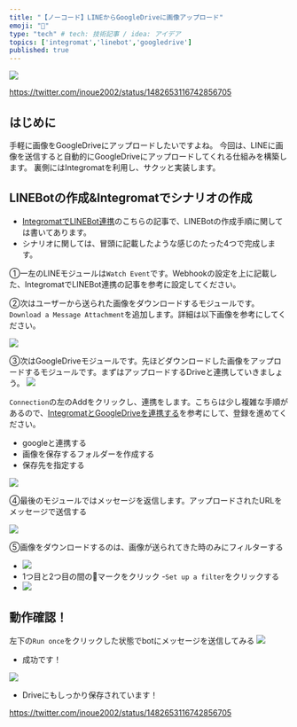 ```yaml
---
title: "【ノーコード】LINEからGoogleDriveに画像アップロード"
emoji: "🤳"
type: "tech" # tech: 技術記事 / idea: アイデア
topics: ['integromat','linebot','googledrive']
published: true
---
```


![](/images/a94013f55940ac/image1.png)

https://twitter.com/inoue2002/status/1482653116742856705

## はじめに
手軽に画像をGoogleDriveにアップロードしたいですよね。
今回は、LINEに画像を送信すると自動的にGoogleDriveにアップロードしてくれる仕組みを構築します。
裏側にはIntegromatを利用し、サクッと実装します。

## LINEBotの作成&Integromatでシナリオの作成
- [IntegromatでLINEBot連携](https://zenn.dev/inoue2002/articles/3067c574b3a605)のこちらの記事で、LINEBotの作成手順に関しては書いてあります。
- シナリオに関しては、冒頭に記載したような感じのたった4つで完成します。

①一左のLINEモジュールは`Watch Event`です。Webhookの設定を上に記載した、IntegromatでLINEBot連携の記事を参考に設定してください。

②次はユーザーから送られた画像をダウンロードするモジュールです。`Download a Message Attachment`を追加します。詳細は以下画像を参考にしてください。

![](/images/a94013f55940ac/image2.png)

③次はGoogleDriveモジュールです。先ほどダウンロードした画像をアップロードするモジュールです。まずはアップロードするDriveと連携していきましょう。
![](/images/a94013f55940ac/image3.png)

`Connection`の左のAddをクリックし、連携をします。こちらは少し複雑な手順があるので、[IntegromatとGoogleDriveを連携する](https://zenn.dev/inoue2002/articles/b87169146a7dbe)を参考にして、登録を進めてください。

- googleと連携する
- 画像を保存するフォルダーを作成する
- 保存先を指定する

![](/images/a94013f55940ac/image4.png)

④最後のモジュールではメッセージを返信します。アップロードされたURLをメッセージで送信する

![](/images/a94013f55940ac/image6.png)

⑤画像をダウンロードするのは、画像が送られてきた時のみにフィルターする
- ![](/images/a94013f55940ac/image7.png)
- 1つ目と2つ目の間の🔧マークをクリック
-`Set up a filter`をクリックする
- ![](/images/a94013f55940ac/image8.png) 

## 動作確認！
左下の`Run once`をクリックした状態でbotにメッセージを送信してみる
![](/images/a94013f55940ac/image5.png) 
- 成功です！

![](/images/a94013f55940ac/image5.png) 
- Driveにもしっかり保存されています！


https://twitter.com/inoue2002/status/1482653116742856705